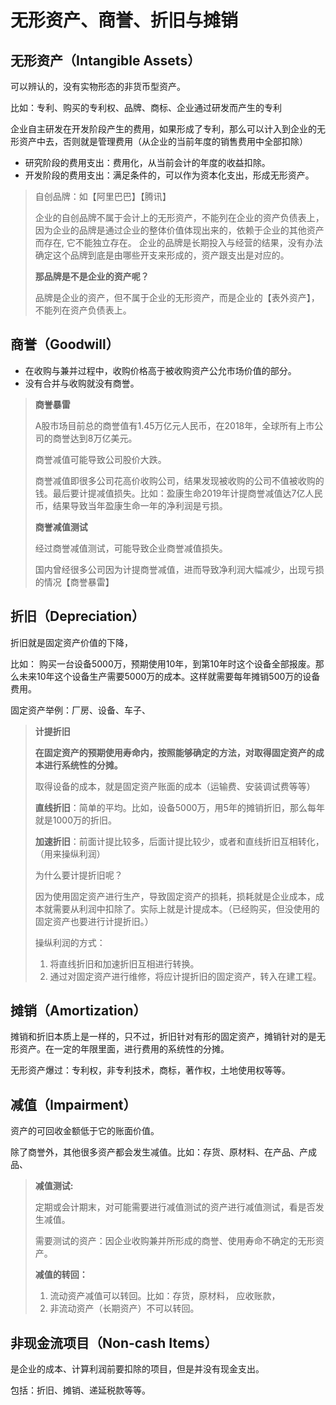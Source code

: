 # 无形资产、商誉、折旧与摊销

## 无形资产（Intangible Assets）

可以辨认的，没有实物形态的非货币型资产。

比如：专利、购买的专利权、品牌、商标、企业通过研发而产生的专利

企业自主研发在开发阶段产生的费用，如果形成了专利，那么可以计入到企业的无形资产中去，否则就是管理费用（从企业的当前年度的销售费用中全部扣除）

* 研究阶段的费用支出：费用化，从当前会计的年度的收益扣除。
* 开发阶段的费用支出：满足条件的，可以作为资本化支出，形成无形资产。

> 自创品牌：如【阿里巴巴】【腾讯】
>
> 企业的自创品牌不属于会计上的无形资产，不能列在企业的资产负债表上，因为企业的品牌是通过企业的整体价值体现出来的，依赖于企业的其他资产而存在, 它不能独立存在。
> 企业的品牌是长期投入与经营的结果，没有办法确定这个品牌到底是由哪些开支来形成的，资产跟支出是对应的。
>
> **那品牌是不是企业的资产呢？**
>
> 品牌是企业的资产，但不属于企业的无形资产，而是企业的【表外资产】，不能列在资产负债表上。

## 商誉（Goodwill）

* 在收购与兼并过程中，收购价格高于被收购资产公允市场价值的部分。
* 没有合并与收购就没有商誉。

> **商誉暴雷**
>
> A股市场目前总的商誉值有1.45万亿元人民币，在2018年，全球所有上市公司的商誉达到8万亿美元。
>
> 商誉减值可能导致公司股价大跌。
>
> 商誉减值即很多公司花高价收购公司，结果发现被收购的公司不值被收购的钱。最后要计提减值损失。比如：盈康生命2019年计提商誉减值达7亿人民币，结果导致当年盈康生命一年的净利润是亏损。
>
> **商誉减值测试**
>
> 经过商誉减值测试，可能导致企业商誉减值损失。
>
> 国内曾经很多公司因为计提商誉减值，进而导致净利润大幅减少，出现亏损的情况【商誉暴雷】

## 折旧（Depreciation）

折旧就是固定资产价值的下降，

比如： 购买一台设备5000万，预期使用10年，到第10年时这个设备全部报废。那么未来10年这个设备生产需要5000万的成本。这样就需要每年摊销500万的设备费用。

固定资产举例：厂房、设备、车子、

> **计提折旧**
>
> **在固定资产的预期使用寿命内，按照能够确定的方法，对取得固定资产的成本进行系统性的分摊。**
>
> 取得设备的成本，就是固定资产账面的成本（运输费、安装调试费等等）
>
> **直线折旧**：简单的平均。比如，设备5000万，用5年的摊销折旧，那么每年就是1000万的折旧。
>
> **加速折旧**：前面计提比较多，后面计提比较少，或者和直线折旧互相转化，（用来操纵利润）
>
> 为什么要计提折旧呢？
>
> 因为使用固定资产进行生产，导致固定资产的损耗，损耗就是企业成本，成本就需要从利润中扣除了。实际上就是计提成本。（已经购买，但没使用的固定资产也要进行计提折旧。）
>
> 操纵利润的方式：
>
> 1. 将直线折旧和加速折旧互相进行转换。
> 2. 通过对固定资产进行维修，将应计提折旧的固定资产，转入在建工程。

## 摊销（Amortization）

摊销和折旧本质上是一样的，只不过，折旧针对有形的固定资产，摊销针对的是无形资产。在一定的年限里面，进行费用的系统性的分摊。

无形资产爆过：专利权，非专利技术，商标，著作权，土地使用权等等。

## 减值（Impairment）

资产的可回收金额低于它的账面价值。

除了商誉外，其他很多资产都会发生减值。比如：存货、原材料、在产品、产成品、

> **减值测试:**
>
> 定期或会计期末，对可能需要进行减值测试的资产进行减值测试，看是否发生减值。
>
> 需要测试的资产：因企业收购兼并所形成的商誉、使用寿命不确定的无形资产。
>
> **减值的转回：**
>
> 1. 流动资产减值可以转回。比如：存货，原材料， 应收账款，
> 2. 非流动资产（长期资产）不可以转回。

## 非现金流项目（Non-cash Items）

是企业的成本、计算利润前要扣除的项目，但是并没有现金支出。

包括：折旧、摊销、递延税款等等。
